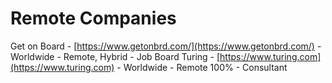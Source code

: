 # Remote Companies

Get on Board - [https://www.getonbrd.com/](https://www.getonbrd.com/) - Worldwide - Remote, Hybrid - Job Board
Turing      - [https://www.turing.com](https://www.turing.com)   -    Worldwide  -  Remote 100% -  Consultant

